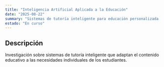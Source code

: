 ```yaml
---
title: "Inteligencia Artificial Aplicada a la Educación"
date: "2025-08-22"
summary: "Sistemas de tutoría inteligente para educación personalizada."
estado: "En curso"
---
```


## Descripción
Investigación sobre sistemas de tutoría inteligente que adaptan el contenido educativo a las necesidades individuales de los estudiantes.
